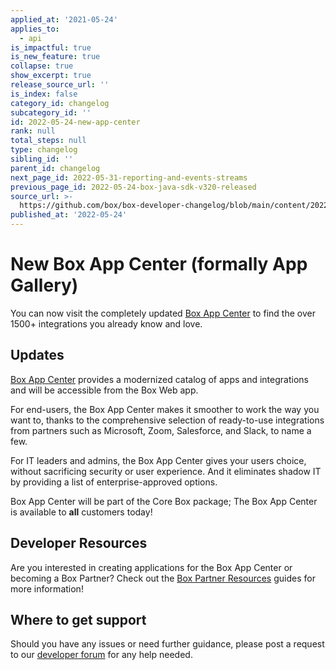 ```yaml
---
applied_at: '2021-05-24'
applies_to:
  - api
is_impactful: true
is_new_feature: true
collapse: true
show_excerpt: true
release_source_url: ''
is_index: false
category_id: changelog
subcategory_id: ''
id: 2022-05-24-new-app-center
rank: null
total_steps: null
type: changelog
sibling_id: ''
parent_id: changelog
next_page_id: 2022-05-31-reporting-and-events-streams
previous_page_id: 2022-05-24-box-java-sdk-v320-released
source_url: >-
  https://github.com/box/box-developer-changelog/blob/main/content/2022/05-24-new-app-center.md
published_at: '2022-05-24'
---
```

# New Box App Center (formally App Gallery)

You can now visit the completely updated [Box App Center][3] to find the over 1500+ integrations you already know and love.

<!-- more -->

## Updates

[Box App Center][3] provides a modernized catalog of apps and integrations and will be accessible from the Box Web app.

For end-users, the Box App Center makes it smoother to work the way you want to, thanks to the comprehensive selection of ready-to-use integrations from partners such
as Microsoft, Zoom, Salesforce, and Slack, to name a few.

For IT leaders and admins, the Box App Center gives your users choice, without sacrificing security or user experience. And it eliminates shadow IT by providing a
list of enterprise-approved options.

Box App Center will be part of the Core Box package; The Box App Center is available to **all** customers today!

## Developer Resources

Are you interested in creating applications for the Box App Center or becoming a Box Partner? Check out the
[Box Partner Resources][2] guides for more information!

## Where to get support

Should you have any issues or need further guidance, please post a request to
our [developer forum][1] for any help needed.

[1]: https://support.box.com/hc/en-us/community/topics/360001932973-Platform-and-Developer-Forum
[2]: https://support.box.com/hc/en-us/sections/360009473734-Box-Partner-Resources
[3]: https://app.box.com/app-center